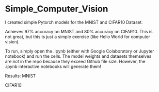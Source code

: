 # Simple_Computer_Vision

I created simple Pytorch models for the MNIST and CIFAR10 Dataset.

Achieves 97% accuracy on MNIST and 80% accuracy on CIFAR10.
This is not great, but this is just a simple exercise (like Hello World for computer vision).

To run, simply open the .ipynb (either with Google Colaboratory or Jupyter notebook) and run the cells.
The model weights and datasets themselves are not in the repo because they exceed Github file size. However, the .ipynb interactive notebooks will generate them!


Results:
MNIST


CIFAR10
        
  
